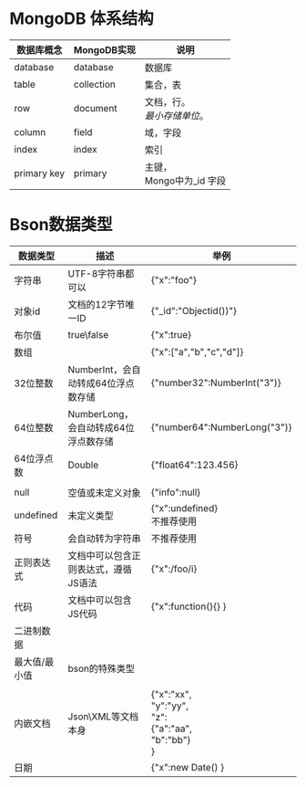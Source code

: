 # MongoDB 体系结构

| 数据库概念  | MongoDB实现 | 说明                              |
| ----------- | ----------- | --------------------------------- |
| database    | database    | 数据库                            |
| table       | collection  | 集合，表                          |
| row         | document    | 文档，行。<br />*最小存储单位*。 |
| column      | field       | 域，字段                          |
| index       | index       | 索引                              |
| primary key | primary     | 主键，<br />Mongo中为_id 字段     |


# Bson数据类型

| 数据类型      | 描述                                 | 举例                                                         |
| ------------- | ------------------------------------ | ------------------------------------------------------------ |
| 字符串        | UTF-8字符串都可以                    | {"x":"foo"}                                                  |
| 对象id        | 文档的12字节唯一ID                   | {"_id":"Objectid())"}                                        |
| 布尔值        | true\false                           | {"x":true}                                                   |
| 数组          |                                      | {"x":["a","b","c","d"]}                                      |
| 32位整数      | NumberInt，会自动转成64位浮点数存储  | {"number32":NumberInt("3")}                                  |
| 64位整数      | NumberLong，会自动转成64位浮点数存储 | {"number64":NumberLong("3")}                                 |
| 64位浮点数    | Double                               | {"float64":123.456}                                          |
|               |                                      |                                                              |
| null          | 空值或未定义对象                     | {"info":null}                                                |
| undefined     | 未定义类型                           | {"x":undefined}<br />不推荐使用                              |
| 符号          | 会自动转为字符串                     | 不推荐使用                                                   |
| 正则表达式    | 文档中可以包含正则表达式，遵循JS语法 | {"x":/foo/i}                                                 |
| 代码          | 文档中可以包含JS代码                 | {"x":function(){} }                                          |
| 二进制数据    |                                      |                                                              |
| 最大值/最小值 | bson的特殊类型                       |                                                              |
|               |                                      |                                                              |
| 内嵌文档      | Json\XML等文档本身                   | {"x":"xx",<br />"y":"yy",<br />"z":<br />{"a":"aa",<br />"b":"bb"}<br />} |
| 日期          |                                      | {"x":new Date() }                                            |
